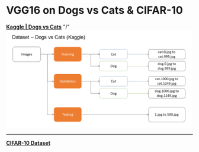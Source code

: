 # VGG16 on Dogs vs Cats & CIFAR-10

__[Kaggle | Dogs vs Cats](https://www.kaggle.com/c/dogs-vs-cats)__
"/"
![Dataset:](https://github.com/MahekMerchant2020/VGG16-on-Dogs-vs-Cats-CIFAR-10/blob/main/Dataset%20Structure.png)
***
__[CIFAR-10 Dataset](https://www.cs.toronto.edu/~kriz/cifar.html)__
